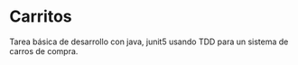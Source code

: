 # Carritos

Tarea básica de desarrollo con java, junit5 usando TDD para un 
sistema de carros de compra.
